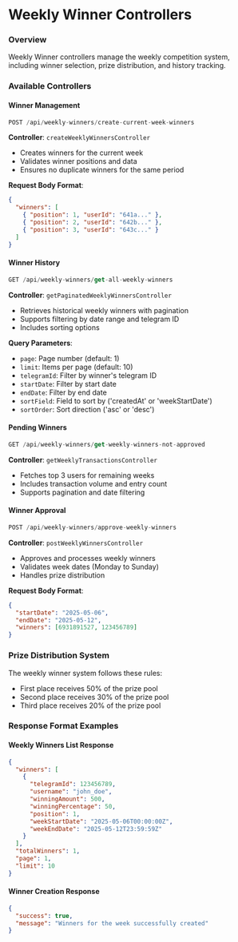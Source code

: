 # Weekly Winner Controllers

### Overview

Weekly Winner controllers manage the weekly competition system, including winner selection, prize distribution, and history tracking.

### Available Controllers

#### Winner Management

```typescript
POST /api/weekly-winners/create-current-week-winners
```

**Controller**: `createWeeklyWinnersController`

* Creates winners for the current week
* Validates winner positions and data
* Ensures no duplicate winners for the same period

**Request Body Format**:

```json
{
  "winners": [
    { "position": 1, "userId": "641a..." },
    { "position": 2, "userId": "642b..." },
    { "position": 3, "userId": "643c..." }
  ]
}
```

#### Winner History

```typescript
GET /api/weekly-winners/get-all-weekly-winners
```

**Controller**: `getPaginatedWeeklyWinnersController`

* Retrieves historical weekly winners with pagination
* Supports filtering by date range and telegram ID
* Includes sorting options

**Query Parameters**:

* `page`: Page number (default: 1)
* `limit`: Items per page (default: 10)
* `telegramId`: Filter by winner's telegram ID
* `startDate`: Filter by start date
* `endDate`: Filter by end date
* `sortField`: Field to sort by ('createdAt' or 'weekStartDate')
* `sortOrder`: Sort direction ('asc' or 'desc')

#### Pending Winners

```typescript
GET /api/weekly-winners/get-weekly-winners-not-approved
```

**Controller**: `getWeeklyTransactionsController`

* Fetches top 3 users for remaining weeks
* Includes transaction volume and entry count
* Supports pagination and date filtering

#### Winner Approval

```typescript
POST /api/weekly-winners/approve-weekly-winners
```

**Controller**: `postWeeklyWinnersController`

* Approves and processes weekly winners
* Validates week dates (Monday to Sunday)
* Handles prize distribution

**Request Body Format**:

```json
{
  "startDate": "2025-05-06",
  "endDate": "2025-05-12",
  "winners": [6931891527, 123456789]
}
```

### Prize Distribution System

The weekly winner system follows these rules:

* First place receives 50% of the prize pool
* Second place receives 30% of the prize pool
* Third place receives 20% of the prize pool

### Response Format Examples

#### Weekly Winners List Response

```json
{
  "winners": [
    {
      "telegramId": 123456789,
      "username": "john_doe",
      "winningAmount": 500,
      "winningPercentage": 50,
      "position": 1,
      "weekStartDate": "2025-05-06T00:00:00Z",
      "weekEndDate": "2025-05-12T23:59:59Z"
    }
  ],
  "totalWinners": 1,
  "page": 1,
  "limit": 10
}
```

#### Winner Creation Response

```json
{
  "success": true,
  "message": "Winners for the week successfully created"
}
```
